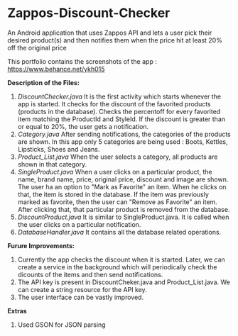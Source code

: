 Zappos-Discount-Checker
=======================

An Android application that uses Zappos API and lets a user pick their desired product(s) and then notifies them when the price hit at least 20% off the original price

This portfolio  contains the screenshots of the app :
https://www.behance.net/ykh015

**Description of the Files:**

1. *DiscountChecker.java*
It is the first activity which starts whenever the app is started. It checks for the discount of the favorited products (products in the database). Checks the percentoff for every favorited item matching the ProductId and StyleId.
If the discount is greater than or equal to 20%, the user gets a notification.
2. *Category.java*
After sending notifications, the categories of the products are shown. 
In this app only 5 categories are being used : Boots, Kettles, Lipsticks, Shoes and Jeans.
3. *Product_List.java*
When the user selects a category, all products are shown in that category.
4. *SingleProduct.java*
When a user clicks on a particular product, the name, brand name, price, original price, discount and image are shown.
The user ha an option to "Mark as Favorite" an item. When he clicks on that, the item is stored in the database.
If the item was previously marked as favorite, then the user can "Remove as Favorite" an item. After clicking that, that particular product is removed from the database.
5. *DiscountProduct.java*
It is similar to SingleProduct.java. It is called when the user clicks on a particular notification.
6. *DatabaseHandler.java*
It contains all the database related operations.






**Furure Improvements:**

1. Currently the app checks the discount when it is started. Later, we can create a service in the background which will periodically check the dicounts of the items and then send notifications.
2. The API key is present in DiscountCheker.java and Product_List.java. We can create a string resource for the API key.
3. The user interface can be vastly improved.


**Extras**

1. Used GSON for JSON parsing
